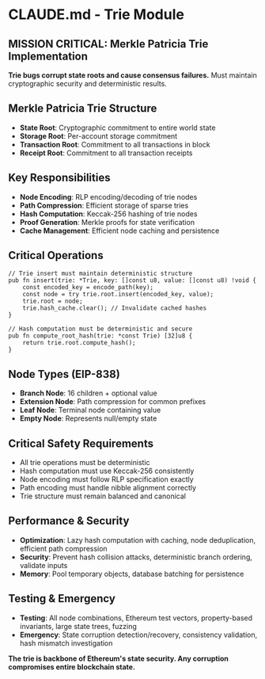 # CLAUDE.md - Trie Module

## MISSION CRITICAL: Merkle Patricia Trie Implementation
**Trie bugs corrupt state roots and cause consensus failures.** Must maintain cryptographic security and deterministic results.

## Merkle Patricia Trie Structure
- **State Root**: Cryptographic commitment to entire world state
- **Storage Root**: Per-account storage commitment
- **Transaction Root**: Commitment to all transactions in block
- **Receipt Root**: Commitment to all transaction receipts

## Key Responsibilities
- **Node Encoding**: RLP encoding/decoding of trie nodes
- **Path Compression**: Efficient storage of sparse tries
- **Hash Computation**: Keccak-256 hashing of trie nodes
- **Proof Generation**: Merkle proofs for state verification
- **Cache Management**: Efficient node caching and persistence

## Critical Operations
```zig
// Trie insert must maintain deterministic structure
pub fn insert(trie: *Trie, key: []const u8, value: []const u8) !void {
    const encoded_key = encode_path(key);
    const node = try trie.root.insert(encoded_key, value);
    trie.root = node;
    trie.hash_cache.clear(); // Invalidate cached hashes
}

// Hash computation must be deterministic and secure
pub fn compute_root_hash(trie: *const Trie) [32]u8 {
    return trie.root.compute_hash();
}
```

## Node Types (EIP-838)
- **Branch Node**: 16 children + optional value
- **Extension Node**: Path compression for common prefixes
- **Leaf Node**: Terminal node containing value
- **Empty Node**: Represents null/empty state

## Critical Safety Requirements
- All trie operations must be deterministic
- Hash computation must use Keccak-256 consistently
- Node encoding must follow RLP specification exactly
- Path encoding must handle nibble alignment correctly
- Trie structure must remain balanced and canonical

## Performance & Security
- **Optimization**: Lazy hash computation with caching, node deduplication, efficient path compression
- **Security**: Prevent hash collision attacks, deterministic branch ordering, validate inputs
- **Memory**: Pool temporary objects, database batching for persistence

## Testing & Emergency
- **Testing**: All node combinations, Ethereum test vectors, property-based invariants, large state trees, fuzzing
- **Emergency**: State corruption detection/recovery, consistency validation, hash mismatch investigation

**The trie is backbone of Ethereum's state security. Any corruption compromises entire blockchain state.**